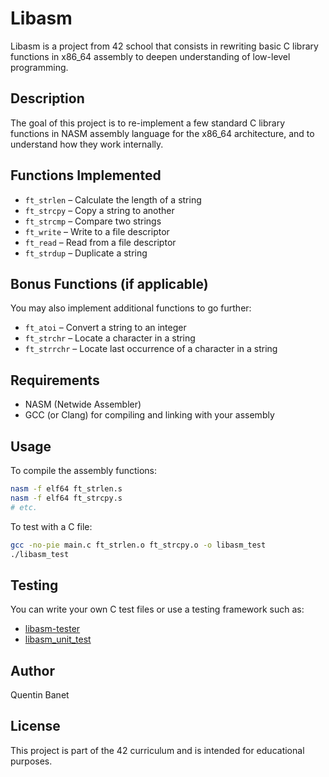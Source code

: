# Libasm

Libasm is a project from 42 school that consists in rewriting basic C library functions in x86_64 assembly to deepen understanding of low-level programming.

## Description

The goal of this project is to re-implement a few standard C library functions in NASM assembly language for the x86_64 architecture, and to understand how they work internally.

## Functions Implemented

- `ft_strlen`   – Calculate the length of a string
- `ft_strcpy`   – Copy a string to another
- `ft_strcmp`   – Compare two strings
- `ft_write`    – Write to a file descriptor
- `ft_read`     – Read from a file descriptor
- `ft_strdup`   – Duplicate a string

## Bonus Functions (if applicable)

You may also implement additional functions to go further:

- `ft_atoi`     – Convert a string to an integer
- `ft_strchr`   – Locate a character in a string
- `ft_strrchr`  – Locate last occurrence of a character in a string

## Requirements

- NASM (Netwide Assembler)
- GCC (or Clang) for compiling and linking with your assembly

## Usage

To compile the assembly functions:

```bash
nasm -f elf64 ft_strlen.s
nasm -f elf64 ft_strcpy.s
# etc.
```

To test with a C file:

```bash
gcc -no-pie main.c ft_strlen.o ft_strcpy.o -o libasm_test
./libasm_test
```

## Testing

You can write your own C test files or use a testing framework such as:

- [libasm-tester](https://github.com/jtoty/LibasmTester)
- [libasm_unit_test](https://github.com/0x050f/libasm_unit_test)

## Author

Quentin Banet

## License

This project is part of the 42 curriculum and is intended for educational purposes.
